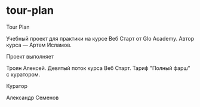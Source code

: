 # tour-plan

Tour Plan

Учебный проект для практики на курсе Веб Старт от Glo Academy. Автор курса — Артем Исламов.


Проект выполняет

Троян Алексей. Девятый поток курса Веб Старт. Тариф "Полный фарш" с куратором.


Куратор

Александр Семенов